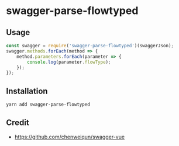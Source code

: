 # swagger-parse-flowtyped

## Usage

```js
const swagger = require('swagger-parse-flowtyped')(swaggerJson);
swagger.methods.forEach(method => {
    method.parameters.forEach(parameter => {
        console.log(parameter.flowType);
    });
});
```

## Installation

```sh
yarn add swagger-parse-flowtyped
```

## Credit

* https://github.com/chenweiqun/swagger-vue
